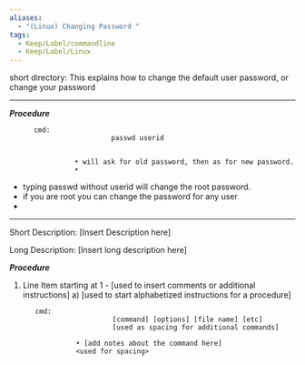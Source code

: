 ```yaml
---
aliases:
  - "(Linux) Changing Password "
tags:
  - Keep/Label/commandline
  - Keep/Label/Linux
---
```


short directory: This explains  how to change the default user password, or change your password 
___________________________________________________________________________

___Procedure___ 

          cmd:          
                             passwd userid


                    • will ask for old password, then as for new password. 
                    •                     

- typing passwd without userid will change the root password. 
- if you are root you can change the password for any user
- 



_____________________________________________________________________________


Short Description:    [Insert Description here] 

Long Description: 
          [Insert long description here]

___Procedure___ 

1) Line Item starting at 1 
         - [used to insert comments or additional instructions]
     a) [used to start alphabetized instructions for a procedure]  

          cmd:          
                             [command] [options] [file name] [etc]
                             [used as spacing for additional commands]

                    • [add notes about the command here]
                    <used for spacing>